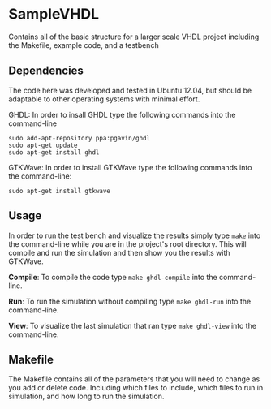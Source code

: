 SampleVHDL
==========

Contains all of the basic structure for a larger scale VHDL project including the Makefile, example code, and a testbench

Dependencies
------------
The code here was developed and tested in Ubuntu 12.04, but should be adaptable to other operating systems with minimal effort.

GHDL: In order to insall GHDL type the following commands into the command-line
```
sudo add-apt-repository ppa:pgavin/ghdl
sudo apt-get update
sudo apt-get install ghdl
```
GTKWave: In order to install GTKWave type the following commands into the command-line:
```
sudo apt-get install gtkwave
```

Usage
-----
In order to run the test bench and visualize the results simply type ```make``` into the command-line while you are in the project's root directory. This will compile and run the simulation and then show you the results with GTKWave.

**Compile**: To compile the code type ```make ghdl-compile``` into the command-line.

**Run**: To run the simulation without compiling type ```make ghdl-run``` into the command-line.

**View**: To visualize the last simulation that ran type ```make ghdl-view``` into the command-line.

Makefile
--------
The Makefile contains all of the parameters that you will need to change as you add or delete code. Including which files to include, which files to run in simulation, and how long to run the simulation.
